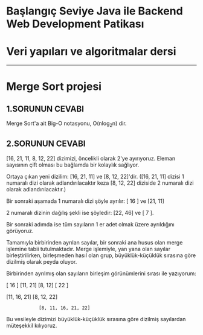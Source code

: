 # Başlangıç Seviye Java ile Backend Web Development Patikası

# Veri yapıları ve algoritmalar dersi 
---

# Merge Sort projesi 


## 1.SORUNUN CEVABI
Merge Sort'a ait Big-O notasyonu, O(nlog<sub>2</sub>n) dir.

## 2.SORUNUN CEVABI
[16, 21, 11, 8, 12, 22] dizimizi, öncelikli olarak 2'ye ayırıyoruz. Eleman sayısının çift olması bu bağlamda bir kolaylık sağlıyor.

Ortaya çıkan yeni dizilim: 
[16, 21, 11] ve [8, 12, 22]'dir. ([16, 21, 11] dizisi 1 numaralı dizi olarak adlandırılacaktır keza [8, 12, 22] diziside 2 numaralı dizi olarak adlandırılacaktır.) 

Bir sonraki aşamada 1 numaralı dizi şöyle ayrılır: [ 16 ] ve [21, 11]

2 numaralı dizinin dağılış şekli ise şöyledir: [22, 46] ve [ 7 ].

Bir sonraki adımda ise tüm sayıların 1 er adet olmak üzere ayrıldığını görüyoruz.

Tamamıyla birbirinden ayrılan sayılar, bir sonraki ana husus olan merge işlemine tabii tutulmaktadır. Merge işlemiyle, yan yana olan sayılar birleştirilirken, birleşmeden hasıl olan grup, büyüklük-küçüklük sırasına göre dizilmiş olarak peyda oluyor.

Birbirinden ayrılmış olan sayıların birleşim görünümlerini sırası ile yazıyorum:

[ 16 ] [11, 21]                            [8, 12] [ 22 ]

[11, 16, 21]                               [8, 12, 22] 

                [8, 11, 16, 21, 22]

Bu vesileyle dizimizi büyüklük-küçüklük sırasına göre dizilmiş sayılardan müteşekkil kılıyoruz.